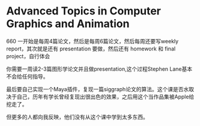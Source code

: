 # Advanced Topics in Computer Graphics and Animation

660 一开始是每周4篇论文，然后是每周6篇论文，然后每周还要写weekly report，其次就是还有 presentation 要做，然后还有 homework 和 final project，自行体会

你需要一周读2-3篇图形学论文并且做presentation,这个过程Stephen Lane基本不会给任何指导。

最后要自己实现一个Maya插件，复现一篇siggraph论文的算法。这个课是否水取决于自己，历年有学长曾经复现出很出色的效果，之后用这个当作品集被Apple给挖走了。

但更多的人都向我反映，他们没有从这个课中学到太多东西。